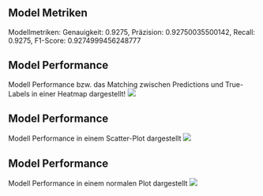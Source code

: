## Model Metriken
Modellmetriken: Genauigkeit: 0.9275, Präzision: 0.92750035500142, Recall: 0.9275, F1-Score: 0.9274999456248777
## Model Performance
Modell Performance bzw. das Matching zwischen Predictions und True-Labels in einer Heatmap dargestellt!
![](https://asset.cml.dev/492c920ebf6413900038d2dd31bc8dc29fa0ea26?cml=jpeg)

## Model Performance
Modell Performance in einem Scatter-Plot dargestellt
![](https://asset.cml.dev/bf333dd9f0903cd34f0df58f8d95f695e4ff92d7?cml=jpeg)

## Model Performance
Modell Performance in einem normalen Plot dargestellt
![](https://asset.cml.dev/ed7dd271f89f88608392d3e5533dbaf410120218?cml=jpeg)
